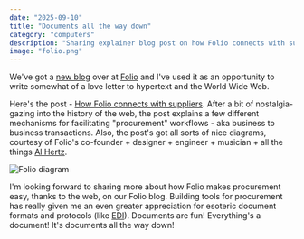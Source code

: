 ```yaml
---
date: "2025-09-10"
title: "Documents all the way down"
category: "computers"
description: "Sharing explainer blog post on how Folio connects with suppliers"
image: "folio.png"
---
```


We've got a [new blog](https://folio.co/blog) over at [Folio](https://folio.co) and I've used it as an opportunity to write somewhat of a love letter to hypertext and the World Wide Web.

Here's the post - [How Folio connects with suppliers](https://folio.co/blog/how-folio-connects-with-suppliers). After a bit of nostalgia-gazing into the history of the web, the post explains a few different mechanisms for facilitating "procurement" workflows - aka business to business transactions. Also, the post's got all sorts of nice diagrams, courtesy of Folio's co-founder + designer + engineer + musician + all the things [Al Hertz](https://hey.al).

![Folio diagram](/img/folio.png)

I'm looking forward to sharing more about how Folio makes procurement easy, thanks to the web, on our Folio blog. Building tools for procurement has really given me an even greater appreciation for esoteric document formats and protocols (like [EDI](https://en.wikipedia.org/wiki/Electronic_data_interchange)). Documents are fun! Everything's a document! It's documents all the way down!
